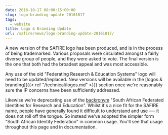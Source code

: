 ```yaml
--- 
date: 2016-10-17 08:00:15+00:00
slug: logo-branding-update-20161017
tags: 
  - website
title: Logo & Branding Update
url: /safire/news/logo-branding-update-20161017/
---
```


A new version of the SAFIRE logo has been produced, and is in the process of being trademarked. Various proposals were circulated amongst a fairly diverse group of people, and they were asked to vote. The final version is the one that both had the broadest appeal and was most accessible.

Any use of the old "Federating Research & Education Systems" logo will need to be updated/replaced. New versions will be available in the [logos & branding]({{< ref "/technical/logos.md" >}}) section once we're reasonably sure the IP concerns have been sufficiently addressed.

Likewise we're deprecating use of the [backronym](https://en.wikipedia.org/wiki/Backronym) "South African Federated Identities for Research and Education". Whilst it's a nice fit for the SAFIRE name, people have generally found it difficult to understand and use --- it does not roll off the tongue. So instead we've adopted the simpler form "South African Identity Federation" in common usage. You'll see that usage throughout this page and in documentation.
